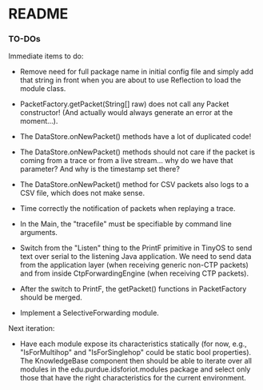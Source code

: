 # README #

### TO-DOs ###

Immediate items to do:
* Remove need for full package name in initial config file and simply add that string in front when you are about to use Reflection to load the module class.
* PacketFactory.getPacket(String[] raw) does not call any Packet constructor! (And actually would always generate an error at the moment...).
* The DataStore.onNewPacket() methods have a lot of duplicated code!
* The DataStore.onNewPacket() methods should not care if the packet is coming from a trace or from a live stream... why do we have that parameter? And why is the timestamp set there?
* The DataStore.onNewPacket() method for CSV packets also logs to a CSV file, which does not make sense.
* Time correctly the notification of packets when replaying a trace.
* In the Main, the "tracefile" must be specifiable by command line arguments.

* Switch from the "Listen" thing to the PrintF primitive in TinyOS to send text over serial to the listening Java application. We need to send data from the application layer (when receiving generic non-CTP packets) and from inside CtpForwardingEngine (when receiving CTP packets).
* After the switch to PrintF, the getPacket() functions in PacketFactory should be merged.
* Implement a SelectiveForwarding module.

Next iteration:
* Have each module expose its characteristics statically (for now, e.g., "IsForMultihop" and "IsForSinglehop" could be static bool properties). The KnowledgeBase component then should be able to iterate over all modules in the edu.purdue.idsforiot.modules package and select only those that have the right characteristics for the current environment.